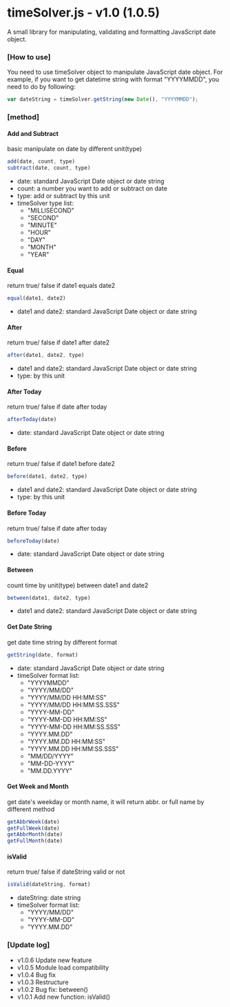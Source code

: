 # timeSolver.js - v1.0 (1.0.5)

A small library for manipulating, validating and formatting JavaScript date object.

### [How to use]
You need to use timeSolver object to manipulate JavaScript date object.
For example, if you want to get datetime string with format "YYYYMMDD", you need to do by following:
```js
var dateString = timeSolver.getString(new Date(), "YYYYMMDD");
```

### [method]

#### Add and Subtract
basic manipulate on date by different unit(type)
```js
add(date, count, type)
subtract(date, count, type)
```
* date: standard JavaScript Date object or date string
* count: a number you want to add or subtract on date
* type: add or subtract by this unit 
* timeSolver type list:
	* "MILLISECOND"
	* "SECOND"
	* "MINUTE"
	* "HOUR"
	* "DAY"
	* "MONTH"
	* "YEAR"	
	

#### Equal
return true/ false if date1 equals date2 
```js
equal(date1, date2)
```
* date1 and date2: standard JavaScript Date object or date string
	
	
#### After
return true/ false if date1 after date2 
```js
after(date1, date2, type)
```
* date1 and date2: standard JavaScript Date object or date string
* type: by this unit 


#### After Today
return true/ false if date after today 
```js
afterToday(date)
```
* date: standard JavaScript Date object or date string


#### Before
return true/ false if date1 before date2 
```js
before(date1, date2, type)
```
* date1 and date2: standard JavaScript Date object or date string
* type: by this unit 


#### Before Today
return true/ false if date after today 
```js
beforeToday(date)
```
* date: standard JavaScript Date object or date string


#### Between
count time by unit(type) between date1 and date2 
```js
between(date1, date2, type)
```
* date1 and date2: standard JavaScript Date object or date string		
	

#### Get Date String
get date time string by different format 
```js
getString(date, format)
```
* date: standard JavaScript Date object or date string
* timeSolver format list:
	* "YYYYMMDD"
	* "YYYY/MM/DD"
	* "YYYY/MM/DD HH:MM:SS"
	* "YYYY/MM/DD HH:MM:SS.SSS"
	* "YYYY-MM-DD"
	* "YYYY-MM-DD HH:MM:SS"
	* "YYYY-MM-DD HH:MM:SS.SSS"
	* "YYYY.MM.DD"
	* "YYYY.MM.DD HH:MM:SS"
	* "YYYY.MM.DD HH:MM:SS.SSS"
	* "MM/DD/YYYY"
	* "MM-DD-YYYY"
	* "MM.DD.YYYY"

#### Get Week and Month
get date's weekday or month name, it will return abbr. or full name by different method
```js
getAbbrWeek(date)
getFullWeek(date)
getAbbrMonth(date)
getFullMonth(date)
```
	
#### isValid
return true/ false if dateString valid or not
```js
isValid(dateString, format)
```
* dateString: date string
* timeSolver format list:
	* "YYYY/MM/DD"
	* "YYYY-MM-DD"
	* "YYYY.MM.DD"

		
### [Update log]
* v1.0.6 Update new feature
* v1.0.5 Module load compatibility
* v1.0.4 Bug fix
* v1.0.3 Restructure
* v1.0.2 Bug fix: between()
* v1.0.1 Add new function: isValid()

